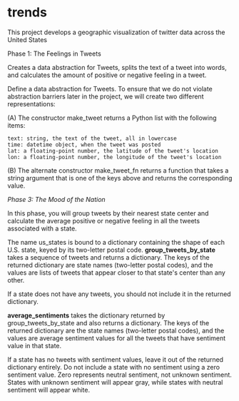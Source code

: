 # trends

This project develops a geographic visualization of twitter data across the United States

Phase 1: The Feelings in Tweets

Creates a data abstraction for Tweets, splits the text of a tweet into words, and calculates the amount of positive or negative feeling in a tweet.

Define a data abstraction for Tweets. To ensure that we do not violate abstraction barriers later in the project, we will create two different representations:

(A) The constructor make_tweet returns a Python list with the following items:

    text: string, the text of the tweet, all in lowercase
    time: datetime object, when the tweet was posted
    lat: a floating-point number, the latitude of the tweet's location
    lon: a floating-point number, the longitude of the tweet's location

(B) The alternate constructor make_tweet_fn returns a function that takes a string argument that is one of the keys above and returns the corresponding value.

_Phase 3: The Mood of the Nation_

In this phase, you will group tweets by their nearest state center and calculate the average positive or negative feeling in all the tweets associated with a state.

The name us_states is bound to a dictionary containing the shape of each U.S. state, keyed by its two-letter postal code.
**group_tweets_by_state** takes a sequence of tweets and returns a dictionary. The keys of the returned dictionary are state names (two-letter postal codes), and the values are lists of tweets that appear closer to that state's center than any other.

If a state does not have any tweets, you should not include it in the returned dictionary.

**average_sentiments** takes the dictionary returned by group_tweets_by_state and also returns a dictionary. The keys of the returned dictionary are the state names (two-letter postal codes), and the values are average sentiment values for all the tweets that have sentiment value in that state.

If a state has no tweets with sentiment values, leave it out of the returned dictionary entirely. Do not include a state with no sentiment using a zero sentiment value. Zero represents neutral sentiment, not unknown sentiment. States with unknown sentiment will appear gray, while states with neutral sentiment will appear white.

